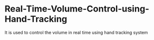 # Real-Time-Volume-Control-using-Hand-Tracking
It is used to control the volume in real time using hand tracking system
